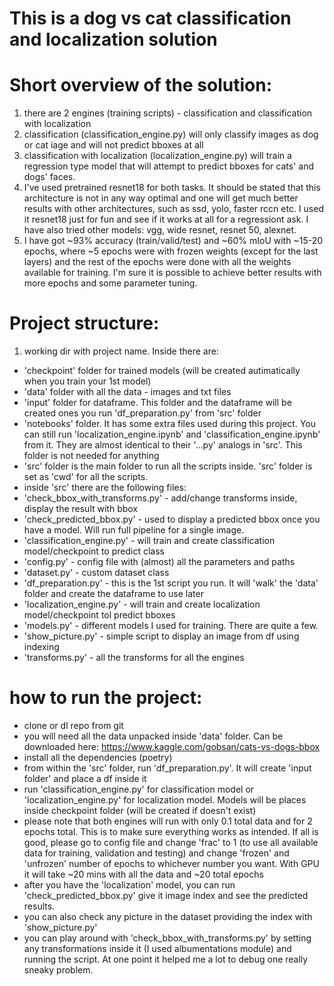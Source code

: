 # This is a dog vs cat classification and localization solution

# Short overview of the solution:

1. there are 2 engines (training scripts) - classification and classification with localization
2. classification (classification_engine.py) will only classify images as dog or cat iage and will not predict bboxes at all
3. classification with localization (localization_engine.py) will train a regression type model that will attempt to predict bboxes for cats' and dogs' faces.
4. I've used pretrained resnet18 for both tasks. It should be stated that this architecture is not in any way optimal and one will get much better results with other architectures, such as ssd, yolo, faster rccn etc. I used it resnet18 just for fun and see if it works at all for a regressiont ask. I have also tried other models: vgg, wide resnet, resnet 50, alexnet.
5. I have got ~93% accuracy (train/valid/test) and ~60% mIoU with ~15-20 epochs, where ~5 epochs were with frozen weights (except for the last layers) and the rest of the epochs were done with all the weights available for training. I'm sure it is possible to achieve better results with more epochs and some parameter tuning.

# Project structure:

1. working dir with project name. Inside there are:
- 'checkpoint' folder for trained models (will be created autimatically when you train your 1st model)
- 'data' folder with all the data - images and txt files
- 'input' folder for dataframe. This folder and the dataframe will be created ones you run 'df_preparation.py' from 'src' folder
- 'notebooks' folder. It has some extra files used during this project. You can still run 'localization_engine.ipynb' and 'classification_engine.ipynb' from it. They are almost identical to their '...py' analogs in 'src'. This folder is not needed for anything
- 'src' folder is the main folder to run all the scripts inside. 'src' folder is set as 'cwd' for all the scripts.
- inside 'src' there are the following files:
- 'check_bbox_with_transforms.py' - add/change transforms inside, display the result with bbox
- 'check_predicted_bbox.py' - used to display a predicted bbox once you have a model. Will run full pipeline for a single image.
- 'classification_engine.py' - will train and create classification model/checkpoint to predict class
- 'config.py' - config file with (almost) all the parameters and paths
- 'dataset.py' - custom dataset class
- 'df_preparation.py' - this is the 1st script you run. It will 'walk' the 'data' folder and create the dataframe to use later
- 'localization_engine.py' - will train and create localization model/checkpoint tol predict bboxes 
- 'models.py' - different models I used for training. There are quite a few.
- 'show_picture.py' - simple script to display an image from df using indexing
- 'transforms.py' - all the transforms for all the engines

# how to run the project:

- clone or dl repo from git
- you will need all the data unpacked inside 'data' folder. Can be downloaded here: https://www.kaggle.com/gobsan/cats-vs-dogs-bbox
- install all the dependencies (poetry)
- from within the 'src' folder, run 'df_preparation.py'. It will create 'input folder' and place a df inside it
- run 'classification_engine.py' for classification model or 'localization_engine.py' for localization model. Models will be places inside checkpoint folder (will be created if doesn't exist)
- please note that both engines will run with only 0.1 total data and for 2 epochs total. This is to make sure everything works as intended. If all is good, please go to config file and change 'frac' to 1 (to use all available data for training, validation and testing) and change 'frozen' and 'unfrozen' number of epochs to whichever number you want. With GPU it will take ~20 mins with all the data and ~20 total epochs
- after you have the 'localization' model, you can run 'check_predicted_bbox.py' give it image index and see the predicted results.
- you can also check any picture in the dataset providing the index with 'show_picture.py'
- you can play around with 'check_bbox_with_transforms.py' by setting any transformations inside it (I used albumentations module) and running the script. At one point it helped me a lot to debug one really sneaky problem.